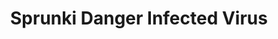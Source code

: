---
slug: sprunki-danger-infected-virus
title: Sprunki Danger Infected Virus
description: "Sprunki Danger Infected Virus is an exciting online game. Play for free directly in your browser!"
icon: /images/popular_mods/Sprunki Danger Infected Virus.png
url: https://wowtbc.net/sprunkin/danger-infected-virus/index.html
previewImage: /images/popular_mods/Sprunki Danger Infected Virus.png
type: popular mods

# SEO配置
seo:
  title: "Sprunki Danger Infected Virus - Play Free Online Game | Fun Browser Games"
  description: "Sprunki Danger Infected Virus - Play this fun online game for free in your browser. No download required!"
  ogImage: "/images/popular_mods/Sprunki Danger Infected Virus.png"
  keywords: "sprunki-danger-infected-virus, online game, browser game, free game, popular mods game, play online"

videoUrls:
  - https://www.youtube.com/embed/example1
  - https://www.youtube.com/embed/example2

whyPlay:
  title: "Why Play Sprunki Danger Infected Virus?"
  items:
    - "Immersive Gameplay: Sprunki Danger Infected Virus offers an engaging and immersive gaming experience that will keep you entertained for hours"
    - "Challenging Levels: Test your skills with increasingly difficult challenges and obstacles"
    - "Beautiful Graphics: Enjoy stunning visuals and smooth animations that bring the game world to life"
    - "Regular Updates: New content and features are added regularly to keep the game fresh and exciting"
    - "Free to Play: Experience all the fun without spending a penny"
    - "Community Features: Connect with other players, share strategies, and compete for high scores"
    - "Cross-Platform: Play on any device with a web browser, no downloads required"

features:
  title: "Key Features of Sprunki Danger Infected Virus"
  image: "/images/popular_mods/Sprunki Danger Infected Virus.png"
  items:
    - "Intuitive Controls: Easy to learn controls make Sprunki Danger Infected Virus accessible for players of all skill levels"
    - "Multiple Game Modes: Enjoy various gameplay options that provide different challenges and experiences"
    - "Character Customization: Personalize your gaming experience with unique characters and items"
    - "Achievement System: Complete special tasks to earn rewards and recognition"
    - "Leaderboards: Compete with players worldwide and see who can achieve the highest scores"

characteristics:
  title: "Game Characteristics"
  image: "/images/popular_mods/Sprunki Danger Infected Virus.png"
  items:
    - "Genre: Popular mods game with elements of strategy and skill"
    - "Difficulty: Suitable for both casual gamers and those seeking a challenge"
    - "Play Time: Quick sessions or extended gameplay, depending on your preference"
    - "Art Style: Vibrant and engaging visuals that enhance the gaming experience"
    - "Sound Design: Immersive audio that complements the gameplay perfectly"

info: "Sprunki Danger Infected Virus is an exciting online game that offers players a unique and engaging gaming experience. With its intuitive controls, stunning visuals, and challenging gameplay, Sprunki Danger Infected Virus provides hours of entertainment for players of all ages and skill levels. Whether you're looking for a quick gaming session during a break or an extended play session, Sprunki Danger Infected Virus delivers an immersive experience that will keep you coming back for more. The game features multiple levels of increasing difficulty, ensuring that players are constantly challenged as they progress. With regular updates adding new content and features, Sprunki Danger Infected Virus remains fresh and exciting, providing endless entertainment options for its growing community of players."

howToPlayIntro: "Welcome to Sprunki Danger Infected Virus! This guide will walk you through the basics and help you master the game. Whether you're a beginner or looking to improve your skills, these tips and instructions will enhance your gaming experience."

howToPlaySteps:
  - title: "Getting Started"
    description: "Begin your Sprunki Danger Infected Virus adventure by familiarizing yourself with the controls. Use your keyboard or mouse to navigate through the game interface. The tutorial will guide you through the basic mechanics and help you understand the objectives."
  - title: "Understanding the Objectives"
    description: "In Sprunki Danger Infected Virus, your main goal is to progress through levels by completing specific objectives. Each level presents unique challenges that require different strategies and approaches."
  - title: "Mastering the Controls"
    description: "Practice using the controls to improve your precision and reaction time. Sprunki Danger Infected Virus requires quick reflexes and strategic thinking to overcome obstacles and defeat opponents."
  - title: "Utilizing Power-ups"
    description: "Collect power-ups throughout the game to enhance your abilities and overcome difficult challenges. Each power-up offers unique advantages that can be crucial for success."
  - title: "Developing Strategies"
    description: "As you progress in Sprunki Danger Infected Virus, develop effective strategies for different scenarios. Analyze patterns, anticipate challenges, and adapt your approach to maximize your performance."

faq:
  title: "Frequently Asked Questions about Sprunki Danger Infected Virus"
  items:
    - question: "Is Sprunki Danger Infected Virus free to play?"
      answer: "Yes, Sprunki Danger Infected Virus is completely free to play directly in your web browser. No downloads or purchases are required to enjoy the full game experience."
    - question: "Can I play Sprunki Danger Infected Virus on mobile devices?"
      answer: "Yes, Sprunki Danger Infected Virus is optimized for both desktop and mobile play. You can enjoy the game on any device with a web browser and internet connection."
    - question: "Are there any in-game purchases?"
      answer: "While Sprunki Danger Infected Virus is free to play, there may be optional in-game purchases available for cosmetic items or additional features that don't affect core gameplay."
    - question: "How often is Sprunki Danger Infected Virus updated?"
      answer: "The developers regularly update Sprunki Danger Infected Virus with new content, features, and improvements based on player feedback and game performance."
    - question: "Can I play Sprunki Danger Infected Virus offline?"
      answer: "Currently, Sprunki Danger Infected Virus requires an internet connection to play as it's a browser-based online game."
    - question: "Is Sprunki Danger Infected Virus suitable for children?"
      answer: "Yes, Sprunki Danger Infected Virus is designed to be family-friendly and suitable for players of all ages."
    - question: "How do I report bugs or issues?"
      answer: "If you encounter any problems while playing Sprunki Danger Infected Virus, you can report them through the game's support page or contact the developers directly through their website."
    - question: "Still Have Questions?"
      answer: "If you have additional questions about Sprunki Danger Infected Virus that aren't covered in this FAQ, please visit our support center or contact our customer service team for assistance."
---